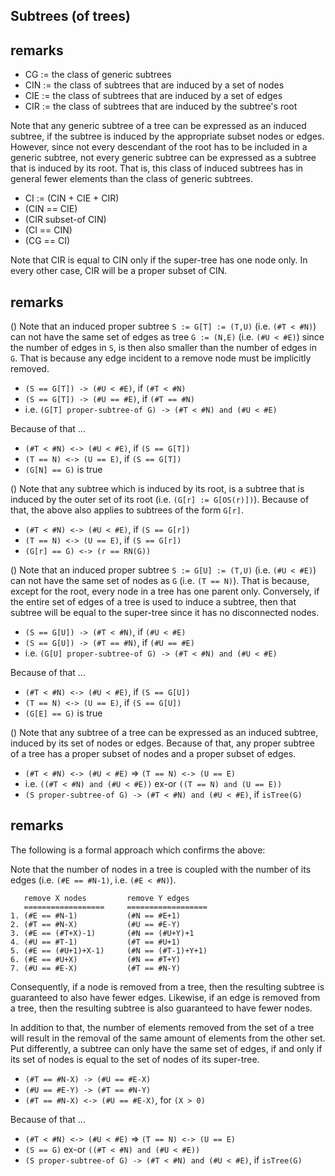 
<!-- ======================================================================= -->
## Subtrees (of trees)

<!-- ======================================================================= -->
## remarks

* CG := the class of generic subtrees
* CIN := the class of subtrees that are induced by a set of nodes
* CIE := the class of subtrees that are induced by a set of edges
* CIR := the class of subtrees that are induced by the subtree's root

Note that any generic subtree of a tree can be expressed as an induced subtree,
if the subtree is induced by the appropriate subset nodes or edges. However,
since not every descendant of the root has to be included in a generic subtree,
not every generic subtree can be expressed as a subtree that is induced by its
root. That is, this class of induced subtrees has in general fewer elements
than the class of generic subtrees.

* CI := (CIN + CIE + CIR)
* (CIN == CIE)
* (CIR subset-of CIN)
* (CI == CIN)
* (CG == CI)

Note that CIR is equal to CIN only if the super-tree has one node only.
In every other case, CIR will be a proper subset of CIN.

<!-- ======================================================================= -->
## remarks

() Note that an induced proper subtree `S := G[T] := (T,U)` (i.e. `(#T < #N)`)
can not have the same set of edges as tree `G := (N,E)` (i.e. `(#U < #E)`)
since the number of edges in `S`, is then also smaller than the number of
edges in `G`. That is because any edge incident to a remove node must be
implicitly removed.

* `(S == G[T]) -> (#U < #E)`, if `(#T < #N)`
* `(S == G[T]) -> (#U == #E)`, if `(#T == #N)`
* i.e. `(G[T] proper-subtree-of G) -> (#T < #N) and (#U < #E)`

Because of that ...

* `(#T < #N) <-> (#U < #E)`, if `(S == G[T])`
* `(T == N) <-> (U == E)`, if `(S == G[T])`
* `(G[N] == G)` is true

() Note that any subtree which is induced by its root, is a subtree that is
induced by the outer set of its root (i.e. `(G[r] := G[OS(r)])`). Because of
that, the above also applies to subtrees of the form `G[r]`.

* `(#T < #N) <-> (#U < #E)`, if `(S == G[r])`
* `(T == N) <-> (U == E)`, if `(S == G[r])`
* `(G[r] == G) <-> (r == RN(G))`

() Note that an induced proper subtree `S := G[U] := (T,U)` (i.e. `(#U < #E)`)
can not have the same set of nodes as `G` (i.e. `(T == N)`). That is because,
except for the root, every node in a tree has one parent only. Conversely,
if the entire set of edges of a tree is used to induce a subtree, then that
subtree will be equal to the super-tree since it has no disconnected nodes.

* `(S == G[U]) -> (#T < #N)`, if `(#U < #E)`
* `(S == G[U]) -> (#T == #N)`, if `(#U == #E)`
* i.e. `(G[U] proper-subtree-of G) -> (#T < #N) and (#U < #E)`

Because of that ...

* `(#T < #N) <-> (#U < #E)`, if `(S == G[U])`
* `(T == N) <-> (U == E)`, if `(S == G[U])`
* `(G[E] == G)` is true

() Note that any subtree of a tree can be expressed as an induced subtree,
induced by its set of nodes or edges. Because of that, any proper subtree
of a tree has a proper subset of nodes and a proper subset of edges.

* `(#T < #N) <-> (#U < #E)` => `(T == N) <-> (U == E)`
* i.e. `((#T < #N) and (#U < #E))` ex-or `((T == N) and (U == E))`
* `(S proper-subtree-of G) -> (#T < #N) and (#U < #E)`, if `isTree(G)`

<!-- ======================================================================= -->
## remarks

The following is a formal approach which confirms the above:

Note that the number of nodes in a tree is coupled with the number of its
edges (i.e. `(#E == #N-1)`, i.e. `(#E < #N)`).

```
   remove X nodes         remove Y edges
   ==================     ==================
1. (#E == #N-1)           (#N == #E+1)
2. (#T == #N-X)           (#U == #E-Y)
3. (#E == (#T+X)-1)       (#N == (#U+Y)+1
4. (#U == #T-1)           (#T == #U+1)
5. (#E == (#U+1)+X-1)     (#N == (#T-1)+Y+1)
6. (#E == #U+X)           (#N == #T+Y)
7. (#U == #E-X)           (#T == #N-Y)
```

Consequently, if a node is removed from a tree, then the resulting subtree
is guaranteed to also have fewer edges. Likewise, if an edge is removed from
a tree, then the resulting subtree is also guaranteed to have fewer nodes.

In addition to that, the number of elements removed from the set of a tree
will result in the removal of the same amount of elements from the other set.
Put differently, a subtree can only have the same set of edges, if and only
if its set of nodes is equal to the set of nodes of its super-tree.

* `(#T == #N-X) -> (#U == #E-X)`
* `(#U == #E-Y) -> (#T == #N-Y)`
* `(#T == #N-X) <-> (#U == #E-X)`, for `(X > 0)`

Because of that ...

* `(#T < #N) <-> (#U < #E)` => `(T == N) <-> (U == E)`
* `(S == G)` ex-or `((#T < #N) and (#U < #E))`
* `(S proper-subtree-of G) -> (#T < #N) and (#U < #E)`, if `isTree(G)`
